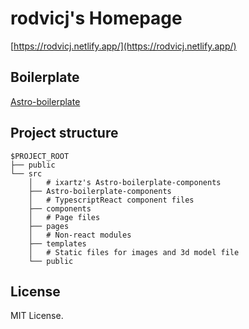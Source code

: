 # rodvicj's Homepage

[https://rodvicj.netlify.app/](https://rodvicj.netlify.app/)

## Boilerplate

[Astro-boilerplate](https://github.com/ixartz/Astro-boilerplate/)

## Project structure

```
$PROJECT_ROOT
├── public
└── src
    │   # ixartz's Astro-boilerplate-components
    ├── Astro-boilerplate-components
    │   # TypescriptReact component files
    ├── components
    │   # Page files
    ├── pages
    │   # Non-react modules
    ├── templates
    │   # Static files for images and 3d model file
    └── public
```

## License

MIT License.
